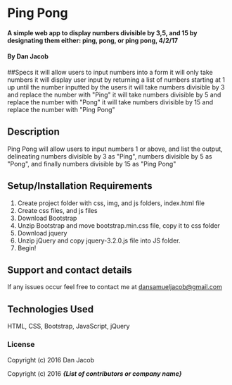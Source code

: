 # Ping  Pong

#### A simple web app to display numbers divisible by 3,5, and 15 by designating them either: ping, pong, or ping pong, 4/2/17

#### By Dan Jacob

##Specs
it will allow users to input numbers into a form
it will only take numbers
it will display user input by returning a list of numbers starting at 1 up until the number inputted by the users
it will take numbers divisible by 3 and replace the number with "Ping"
it will take numbers divisible by 5 and replace the number with "Pong"
it will take numbers divisible by 15 and replace the number with "Ping Pong"


## Description

Ping Pong will allow users to input numbers 1 or above, and list the output, delineating numbers divisible by 3 as "Ping", numbers divisible by 5 as "Pong", and finally numbers divisible by 15 as "Ping Pong"

## Setup/Installation Requirements

1. Create project folder with css, img, and js folders, index.html file
2. Create css files, and js files
3. Download Bootstrap
4. Unzip Bootstrap and move bootstrap.min.css file, copy it to css folder
5. Download jquery
6. Unzip jQuery and copy jquery-3.2.0.js file into JS folder.
7. Begin!

## Support and contact details

If any issues occur feel free to contact me at dansamueljacob@gmail.com

## Technologies Used

HTML, CSS, Bootstrap, JavaScript, jQuery

### License

Copyright (c) 2016 Dan Jacob

Copyright (c) 2016 **_{List of contributors or company name}_**
